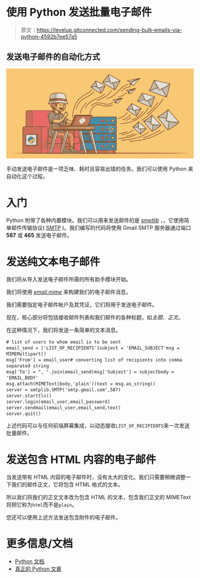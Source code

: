 # 使用 Python 发送批量电子邮件

> 原文：<https://levelup.gitconnected.com/sending-bulk-emails-via-python-4592b7ee57a5>

## 发送电子邮件的自动化方式

![](img/2bf3a17d00064421960f06aa74f5c9ba.png)

手动发送电子邮件是一项乏味、耗时且容易出错的任务。我们可以使用 Python 来自动化这个过程。

# **入门**

Python 附带了各种内置模块。我们可以用来发送邮件的是 [*smptlib*](https://docs.python.org/3/library/smtplib.html) ，，它使用简单邮件传输协议( [SMTP](https://en.wikipedia.org/wiki/Simple_Mail_Transfer_Protocol) )。我们编写的代码将使用 Gmail SMTP 服务器通过端口 **587** 或 **465** 发送电子邮件。

# **发送纯文本电子邮件**

我们将从导入发送电子邮件所需的所有助手模块开始。

我们将使用 [*email.mime*](https://docs.python.org/2/library/email.mime.html) 来构建我们的电子邮件消息。

我们需要指定电子邮件帐户及其凭证，它们将用于发送电子邮件。

现在，核心部分将包括接收邮件列表和我们邮件的各种标题，如*主题*、*正文*。

在这种情况下，我们将发送一条简单的文本消息。

```
# list of users to whom email is to be sent
email_send = ['LIST_OF_RECIPIENTS']subject = 'EMAIL_SUBJECT'msg = MIMEMultipart()
msg['From'] = email_user# converting list of recipients into comma separated string
msg['To'] = ", ".join(email_send)msg['Subject'] = subjectbody = 'EMAIL_BODY'
msg.attach(MIMEText(body,'plain'))text = msg.as_string()
server = smtplib.SMTP('smtp.gmail.com',587)
server.starttls()
server.login(email_user,email_password)
server.sendmail(email_user,email_send,text)
server.quit()
```

上述代码可以与任何前端屏幕集成，以动态接收`LIST_OF_RECIPIENTS`来一次发送批量邮件。

# 发送包含 HTML 内容的电子邮件

当发送带有 HTML 内容的电子邮件时，没有太大的变化。我们只需要稍微调整一下我们的邮件正文，它将包含 HTML 格式的文本。

所以我们将我们的正文文本改为包含 HTML 的文本，包含我们正文的 MIMEText 将把它称为`html`而不是`plain`。

您还可以使用上述方法发送包含附件的电子邮件。

# 更多信息/文档

*   [Python 文档](https://docs.python.org/3/library/email.examples.html)
*   [真正的 Python 文章](https://realpython.com/python-send-email/)
